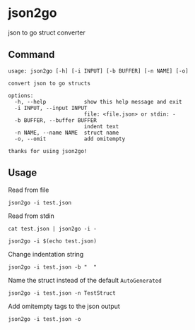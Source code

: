 # json2go
json to go struct converter

## Command

```
usage: json2go [-h] [-i INPUT] [-b BUFFER] [-n NAME] [-o]

convert json to go structs

options:
  -h, --help            show this help message and exit
  -i INPUT, --input INPUT
                        file: <file.json> or stdin: -
  -b BUFFER, --buffer BUFFER
                        indent text
  -n NAME, --name NAME  struct name
  -o, --omit            add omitempty

thanks for using json2go!
  ```

## Usage

Read from file

```
json2go -i test.json
```

Read from stdin

```
cat test.json | json2go -i -
```

```
json2go -i $(echo test.json)
```

Change indentation string

```
json2go -i test.json -b "  "
```

Name the struct instead of the default `AutoGenerated`

```
json2go -i test.json -n TestStruct
```

Add omitempty tags to the json output

```
json2go -i test.json -o
```
